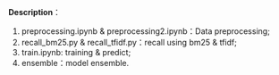 __Description__：

1. preprocessing.ipynb & preprocessing2.ipynb：Data preprocessing;
2. recall_bm25.py & recall_tfidf.py：recall using bm25 & tfidf;
3. train.ipynb: training & predict;
4. ensemble：model ensemble.
